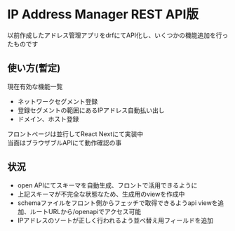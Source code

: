 # IP Address Manager REST API版
以前作成したアドレス管理アプリをdrfにてAPI化し、いくつかの機能追加を行ったものです

## 使い方(暫定)
現在有効な機能一覧
- ネットワークセグメント登録
- 登録セグメントの範囲にあるIPアドレス自動払い出し
- ドメイン、ホスト登録

フロントページは並行してReact Nextにて実装中  
当面はブラウザブルAPIにて動作確認の事

## 状況
- open APIにてスキーマを自動生成、フロントで活用できるように
- 上記スキーマが不完全な状態なため、生成用のviewを作成中
- schemaファイルをフロント側からフェッチで取得できるようapi viewを追加、ルートURLから/openapiでアクセス可能
- IPアドレスのソートが正しく行われるよう並べ替え用フィールドを追加
